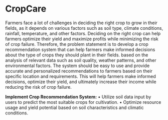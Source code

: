 # CropCare

Farmers face a lot of challenges in deciding the right crop to grow in their fields, as it depends on various factors such as soil type, climate conditions, rainfall, temperature, and other factors. Deciding on the right crop can help farmers optimize their yield and maximize profits while minimizing the risk of crop failure. Therefore, the problem statement is to develop a crop recommendation system that can help farmers make informed decisions about the type of crops they should plant in their fields. based on the analysis of relevant data such as soil quality, weather patterns, and other environmental factors. The system should be easy to use and provide accurate and personalized recommendations to farmers based on their specific location and requirements. This will help farmers make informed decisions, optimize their yield, and ultimately increase their income while reducing the risk of crop failure.

**Implement Crop Recommendation System:**
• Utilize soil data input by users to predict the most suitable crops for cultivation.
• Optimize resource usage and yield potential based on soil characteristics and climatic
conditions.

